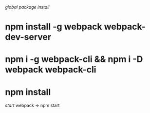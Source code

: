 
*global package install*
# npm install -g webpack webpack-dev-server
# npm i -g webpack-cli && npm i -D webpack webpack-cli

# npm install

*start*
webpack => npm start